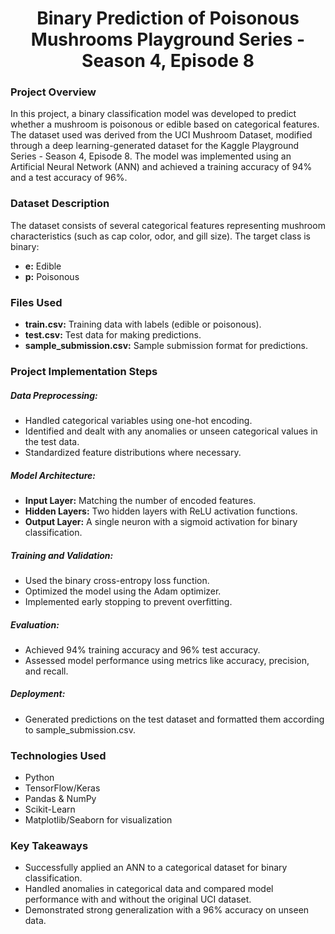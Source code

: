 
<div style="text-align:center;">
  <h1>Binary Prediction of Poisonous Mushrooms Playground Series - Season 4, Episode 8</h1>

</div>
<div class="row">
  <!-- Project Overview -->
  <div class="col-12 mb-4">
    <h3>Project Overview</h3>
    <p>
      In this project, a binary classification model was developed to predict whether a mushroom is poisonous or edible based on categorical features. The dataset used was derived from the UCI Mushroom Dataset, modified through a deep learning-generated dataset for the Kaggle Playground Series - Season 4, Episode 8. The model was implemented using an Artificial Neural Network (ANN) and achieved a training accuracy of 94% and a test accuracy of 96%.
    </p>
  </div>
  <!-- Dataset Description -->
  <div class="col-12 mb-4">
    <h3>Dataset Description</h3>
    <p>
      The dataset consists of several categorical features representing mushroom characteristics (such as cap color, odor, and gill size). The target class is binary:
    </p>
    <ul class="list-group">
      <li class="list-group-item"><strong>e:</strong> Edible</li>
      <li class="list-group-item"><strong>p:</strong> Poisonous</li>
    </ul>
  </div>

  <!-- Files Used -->
  <div class="col-12 mb-4">
    <h3>Files Used</h3>
    <ul class="list-group">
      <li class="list-group-item"><strong>train.csv:</strong> Training data with labels (edible or poisonous).</li>
      <li class="list-group-item"><strong>test.csv:</strong> Test data for making predictions.</li>
      <li class="list-group-item"><strong>sample_submission.csv:</strong> Sample submission format for predictions.</li>
    </ul>
  </div>
  <!-- Project Implementation Steps -->
  <div class="col-12 mb-4">
    <h3>Project Implementation Steps</h3>
    <h5>Data Preprocessing:</h5>
    <ul class="list-group mb-3">
      <li class="list-group-item">Handled categorical variables using one-hot encoding.</li>
      <li class="list-group-item">Identified and dealt with any anomalies or unseen categorical values in the test data.</li>
      <li class="list-group-item">Standardized feature distributions where necessary.</li>
    </ul>
    <h5>Model Architecture:</h5>
    <ul class="list-group mb-3">
      <li class="list-group-item"><strong>Input Layer:</strong> Matching the number of encoded features.</li>
      <li class="list-group-item"><strong>Hidden Layers:</strong> Two hidden layers with ReLU activation functions.</li>
      <li class="list-group-item"><strong>Output Layer:</strong> A single neuron with a sigmoid activation for binary classification.</li>
    </ul>
    <h5>Training and Validation:</h5>
    <ul class="list-group mb-3">
      <li class="list-group-item">Used the binary cross-entropy loss function.</li>
      <li class="list-group-item">Optimized the model using the Adam optimizer.</li>
      <li class="list-group-item">Implemented early stopping to prevent overfitting.</li>
    </ul>
    <h5>Evaluation:</h5>
    <ul class="list-group mb-3">
      <li class="list-group-item">Achieved 94% training accuracy and 96% test accuracy.</li>
      <li class="list-group-item">Assessed model performance using metrics like accuracy, precision, and recall.</li>
    </ul>
    <h5>Deployment:</h5>
    <ul class="list-group">
      <li class="list-group-item">Generated predictions on the test dataset and formatted them according to sample_submission.csv.</li>
    </ul>
  </div>
  <!-- Technologies Used -->
  <div class="col-12 mb-4">
    <h3>Technologies Used</h3>
    <ul class="list-group">
      <li class="list-group-item">Python</li>
      <li class="list-group-item">TensorFlow/Keras</li>
      <li class="list-group-item">Pandas & NumPy</li>
      <li class="list-group-item">Scikit-Learn</li>
      <li class="list-group-item">Matplotlib/Seaborn for visualization</li>
    </ul>
  </div>
  <!-- Key Takeaways -->
  <div class="col-12 mb-4">
    <h3>Key Takeaways</h3>
    <ul class="list-group">
      <li class="list-group-item">Successfully applied an ANN to a categorical dataset for binary classification.</li>
      <li class="list-group-item">Handled anomalies in categorical data and compared model performance with and without the original UCI dataset.</li>
      <li class="list-group-item">Demonstrated strong generalization with a 96% accuracy on unseen data.</li>
    </ul>
  </div>
</div>
